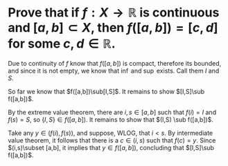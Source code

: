# Prove that if $f: X \rightarrow \mathbb R$ is continuous and $[a,b] \subset X$, then $f([a,b]) = [c,d]$ for some $c,d\in\mathbb R$.

Due to continuity of $f$ know that $f([a,b])$ is compact, therefore its bounded, and since it is not empty, we know that $\inf$ and $\sup$ exists. Call them $I$ and $S$.

So far we know that $f([a,b])\sub[I,S]$. It remains to show $[I,S]\sub f([a,b])$.

By the extreme value theorem, there are $i,s\in[a,b]$ such that $f(i) = I$ and $f(s) = S$, so $\{I,S\} \in f([a,b])$. It remains to show that $(I,S) \sub f([a,b])$.

Take any $y \in (f(i),f(s))$, and suppose, WLOG, that $i < s$. By intermediate value theorem, it follows that there is a $c \in (i,s)$ such that $f(c)=y$. Since $(i,s)\subset [a,b], it implies that $y \in f([a,b])$, concluding that $[I,S]\sub f([a,b])$.


